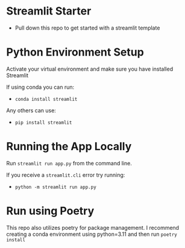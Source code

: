 # Streamlit Starter

- Pull down this repo to get started with a streamlit template


# Python Environment Setup
Activate your virtual environment and make sure you have installed Streamlit

If using conda you can run:
  - `conda install streamlit`

Any others can use:
  - `pip install streamlit`

# Running the App Locally
Run `streamlit run app.py` from the command line.

If you receive a `streamlit.cli` error try running:
  -   `python -m streamlit run app.py`


# Run using Poetry
This repo also utilizes poetry for package management. 
I recommend creating a conda environment using python=3.11 and then run `poetry install`
